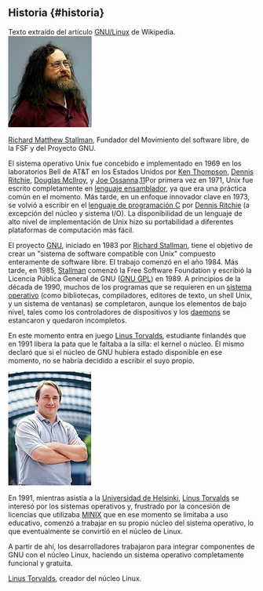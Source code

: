 ## Historia {#historia}

Texto extraído del artículo [GNU/Linux](https://www.google.com/url?q=https://es.wikipedia.org/wiki/GNU/Linux&sa=D&ust=1509364089089000&usg=AFQjCNHOTJVPYiM9Y4S3C6Cf8NL2ntpVEQ) de Wikipedia.![](/images/image38.jpg)

[Richard Matthew Stallman](https://www.google.com/url?q=https://es.wikipedia.org/wiki/Richard_Matthew_Stallman&sa=D&ust=1509364089090000&usg=AFQjCNGybsX_4X4Txgs_Daw9q48UxkJUcw), Fundador del Movimiento del software libre, de la FSF y del Proyecto GNU.

El sistema operativo Unix fue concebido e implementado en 1969 en los laboratorios Bell de AT&amp;T en los Estados Unidos por [Ken Thompson](https://www.google.com/url?q=https://es.wikipedia.org/wiki/Ken_Thompson&sa=D&ust=1509364089090000&usg=AFQjCNGbc5794FQBu-1qJsm02tt80lgg-g), [Dennis Ritchie](https://www.google.com/url?q=https://es.wikipedia.org/wiki/Dennis_Ritchie&sa=D&ust=1509364089091000&usg=AFQjCNEc2p311hyWyqqTfiYI6FoWahm_Tw), [Douglas McIlroy](https://www.google.com/url?q=https://es.wikipedia.org/wiki/Douglas_McIlroy&sa=D&ust=1509364089091000&usg=AFQjCNGqJHuYdfbbsWOLsoTuvSk96JHiaA), y [Joe Ossanna](https://www.google.com/url?q=https://es.wikipedia.org/w/index.php?title%3DJoe_Ossanna%26action%3Dedit%26redlink%3D1&sa=D&ust=1509364089092000&usg=AFQjCNGHBucB-ivfJgkRddOHyQnWkF1nDA).[11](https://www.google.com/url?q=https://es.wikipedia.org/wiki/GNU/Linux%23cite_note-11&sa=D&ust=1509364089093000&usg=AFQjCNEipCSQ3ONWW9nz0bosjG0GKl3SNQ)​ Por primera vez en 1971, Unix fue escrito completamente en [lenguaje ensamblador](https://www.google.com/url?q=https://es.wikipedia.org/wiki/Lenguaje_ensamblador&sa=D&ust=1509364089093000&usg=AFQjCNH5d6Tm0DpRAEpPzLososkaBHrwvw), ya que era una práctica común en el momento. Más tarde, en un enfoque innovador clave en 1973, se volvió a escribir en el [lenguaje de programación C](https://www.google.com/url?q=https://es.wikipedia.org/wiki/C_(lenguaje_de_programaci%25C3%25B3n)&sa=D&ust=1509364089094000&usg=AFQjCNHcuErrCxLy6NvaEZGFX1ShVENoBA) por [Dennis Ritchie](https://www.google.com/url?q=https://es.wikipedia.org/wiki/Dennis_Ritchie&sa=D&ust=1509364089094000&usg=AFQjCNFnsC9DVb7gGLC0Q4xhIqlrqdOJ6A) (a excepción del núcleo y sistema I/O). La disponibilidad de un lenguaje de alto nivel de implementación de Unix hizo su portabilidad a diferentes plataformas de computación más fácil.

El proyecto [GNU](https://www.google.com/url?q=https://es.wikipedia.org/wiki/GNU&sa=D&ust=1509364089095000&usg=AFQjCNG-7csf6_2mxBZhWmf9zPhqH3wyCg), iniciado en 1983 por [Richard Stallman](https://www.google.com/url?q=https://es.wikipedia.org/wiki/Richard_Stallman&sa=D&ust=1509364089095000&usg=AFQjCNFpIzGx_vAXCOA7HpSKVS1hynyAow), tiene el objetivo de crear un &quot;sistema de software compatible con Unix&quot; compuesto enteramente de software libre. El trabajo comenzó en el año 1984\. Más tarde, en 1985, [Stallman](https://www.google.com/url?q=https://es.wikipedia.org/wiki/Richard_Stallman&sa=D&ust=1509364089096000&usg=AFQjCNH8-4W3AHBR8KTUkSsFV7wVZZSVWw) comenzó la Free Software Foundation y escribió la Licencia Pública General de GNU ([GNU GPL](https://www.google.com/url?q=https://es.wikipedia.org/wiki/GNU_General_Public_License&sa=D&ust=1509364089096000&usg=AFQjCNFq-o7v2_WI-SKOOqIv1h1ijAHwFQ)) en 1989\. A principios de la década de 1990, muchos de los programas que se requieren en un [sistema operativo](https://www.google.com/url?q=https://es.wikipedia.org/wiki/Sistema_operativo&sa=D&ust=1509364089097000&usg=AFQjCNFmHrxqyKJx_lcxpz_eEe1ncWIhxA) (como bibliotecas, compiladores, editores de texto, un shell Unix, y un sistema de ventanas) se completaron, aunque los elementos de bajo nivel, tales como los controladores de dispositivos y los [daemons](https://www.google.com/url?q=https://es.wikipedia.org/wiki/Demonio_(inform%25C3%25A1tica)&sa=D&ust=1509364089097000&usg=AFQjCNHwatpp5fmK8ej7OHRNUsBW6TnuTQ) se estancaron y quedaron incompletos.

En este momento entra en juego [Linus Torvalds](https://www.google.com/url?q=https://es.wikipedia.org/wiki/Linus_Torvalds&sa=D&ust=1509364089098000&usg=AFQjCNH2_JWWhr0Kjkw9GlR5JsvMJyIPvg), estudiante finlandés que en 1991 libera la pata que le faltaba a la silla: el kernel o núcleo. Él mismo declaró que si el núcleo de GNU hubiera estado disponible en ese momento, no se habría decidido a escribir el suyo propio.

![](/images/image17.jpg)

En 1991, mientras asistía a la [Universidad de Helsinki](https://www.google.com/url?q=https://es.wikipedia.org/wiki/Universidad_de_Helsinki&sa=D&ust=1509364089099000&usg=AFQjCNH4tez3zIQ-rLx05LzilwC_c1W0VA), [Linus Torvalds](https://www.google.com/url?q=https://es.wikipedia.org/wiki/Linus_Torvalds&sa=D&ust=1509364089100000&usg=AFQjCNFrqDIou0mwdcv1zg27BI82t5ffkg) se interesó por los sistemas operativos y, frustrado por la concesión de licencias que utilizaba [MINIX](https://www.google.com/url?q=https://es.wikipedia.org/wiki/MINIX&sa=D&ust=1509364089100000&usg=AFQjCNEDZl0SnOh8lOcL05DIhFZ7NPsm1w) que en ese momento se limitaba a uso educativo, comenzó a trabajar en su propio núcleo del sistema operativo, lo que eventualmente se convirtió en el núcleo de Linux.

A partir de ahí, los desarrolladores trabajaron para integrar componentes de GNU con el núcleo Linux, haciendo un sistema operativo completamente funcional y gratuita.

[Linus Torvalds](https://www.google.com/url?q=https://es.wikipedia.org/wiki/Linus_Torvalds&sa=D&ust=1509364089101000&usg=AFQjCNEzzQO9BP8AfFX-R9K_mdeuty7YnA), creador del núcleo Linux.